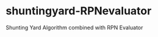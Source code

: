 shuntingyard-RPNevaluator
=========================

Shunting Yard Algorithm combined with RPN Evaluator
